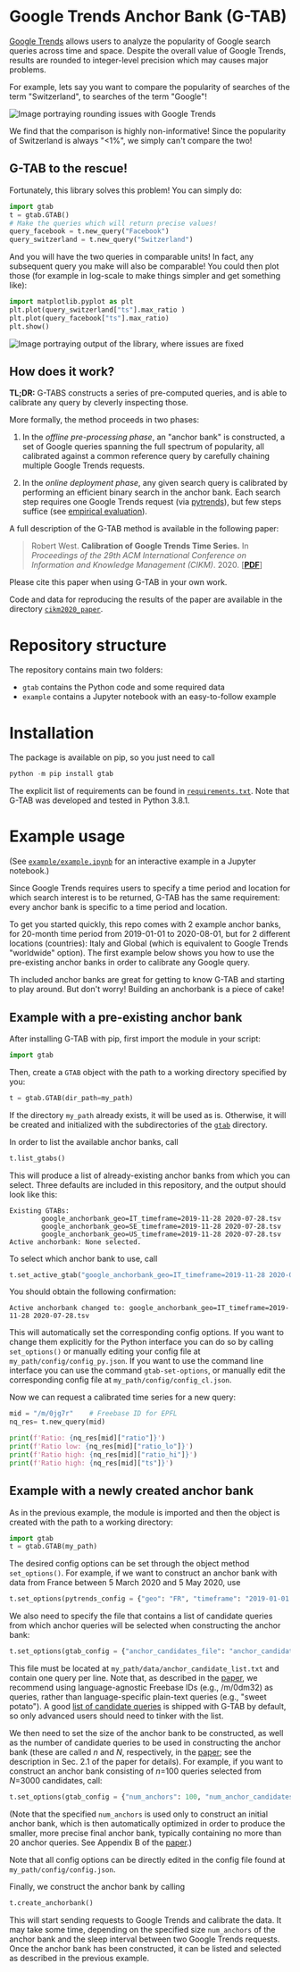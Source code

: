 # Google Trends Anchor Bank (G-TAB)

[Google Trends](https://trends.google.com/) allows users to analyze the popularity of Google search
queries across time and space.
Despite the overall value of Google Trends, results are rounded to integer-level precision
which may causes major problems.

For example, lets say you want to compare the popularity of searches of the term "Switzerland",
 to searches of the term "Google"!

![Image portraying rounding issues with Google Trends](./example/imgs/lead.png)

We find that the comparison is highly non-informative!
Since the popularity of Switzerland is always "<1%", we simply can't compare the two!

## G-TAB to the rescue!

Fortunately, this library solves this problem! You can simply do:

~~~python
import gtab
t = gtab.GTAB()
# Make the queries which will return precise values!
query_facebook = t.new_query("Facebook")
query_switzerland = t.new_query("Switzerland")
~~~

And you will have the two queries in comparable units! In fact, any subsequent query you make will also be comparable!
You could then plot those (for example in log-scale to make things simpler and get something like):

~~~python
import matplotlib.pyplot as plt 
plt.plot(query_switzerland["ts"].max_ratio )
plt.plot(query_facebook["ts"].max_ratio)
plt.show()
~~~

![Image portraying output of the library, where issues are fixed](./example/imgs/lead2.png)

## How does it work?

**TL;DR:** 
G-TABS constructs a series of pre-computed queries,
and is able to calibrate any query by cleverly inspecting those.

More formally, the method proceeds in two phases:

1. In the *offline pre-processing phase*, an "anchor bank" is constructed, a set of Google queries spanning the full spectrum 
of popularity, all calibrated against a common reference query by carefully chaining multiple Google Trends requests.

2. In the *online deployment phase*, any given search query is calibrated by performing an efficient binary search in the anchor bank.
Each search step requires one Google Trends request (via [pytrends](https://github.com/GeneralMills/pytrends)), but few
 steps suffice (see [empirical evaluation](https://arxiv.org/abs/2007.13861)).

A full description of the G-TAB method is available in the following paper:

> Robert West. **Calibration of Google Trends Time Series.** In *Proceedings of the 29th ACM International Conference on Information and Knowledge Management (CIKM)*. 2020. [**[PDF](https://arxiv.org/abs/2007.13861)**]

Please cite this paper when using G-TAB in your own work.

Code and data for reproducing the results of the paper are available in the directory [`cikm2020_paper`](_cikm2020_paper).

# Repository structure

The repository contains main two folders:

- `gtab` contains the Python code and some required data
- `example` contains a Jupyter notebook with an easy-to-follow example


# Installation

The package is available on pip, so you just need to call
~~~python
python -m pip install gtab
~~~

The explicit list of requirements can be found in [`requirements.txt`](requirements.txt).
Note that G-TAB was developed and tested in Python 3.8.1.


# Example usage

(See [`example/example.ipynb`](example/example.ipynb) for an interactive example in a Jupyter notebook.)

Since Google Trends requires users to specify a time period and location for which search interest is to be returned, G-TAB has the same requirement:
every anchor bank is specific to a time period and location.

To get you started quickly, this repo comes with 2 example anchor banks, 
for 20-month time period from 2019-01-01 to 2020-08-01, 
but for 2 different locations (countries): Italy and Global (which is equivalent to Google Trends "worldwide" option).
The first example below shows you how to use the pre-existing anchor banks in order to calibrate any Google query.

Th included anchor banks are great for getting to know G-TAB and starting to play around.
But don't worry! Building an anchorbank is a piece of cake!


## Example with a pre-existing anchor bank

After installing G-TAB with pip, first import the module in your script:
~~~python
import gtab
~~~

Then, create a `GTAB` object with the path to a working directory specified by you:
~~~python
t = gtab.GTAB(dir_path=my_path)
~~~
If the directory `my_path` already exists, it will be used as is.
Otherwise, it will be created and initialized with the subdirectories of the [`gtab`](gtab) directory.

In order to list the available anchor banks, call
~~~python
t.list_gtabs()
~~~
This will produce a list of already-existing anchor banks from which you can select. Three defaults are included in this repository, and the output should look like this:
~~~
Existing GTABs:
        google_anchorbank_geo=IT_timeframe=2019-11-28 2020-07-28.tsv
        google_anchorbank_geo=SE_timeframe=2019-11-28 2020-07-28.tsv
        google_anchorbank_geo=US_timeframe=2019-11-28 2020-07-28.tsv
Active anchorbank: None selected.
~~~

To select which anchor bank to use, call
~~~python
t.set_active_gtab("google_anchorbank_geo=IT_timeframe=2019-11-28 2020-07-28.tsv")
~~~
You should obtain the following confirmation:
~~~
Active anchorbank changed to: google_anchorbank_geo=IT_timeframe=2019-11-28 2020-07-28.tsv
~~~

This will automatically set the corresponding config options. If you want to change them explicitly for the Python interface you can do so by calling `set_options()` or manually editing your config file at `my_path/config/config_py.json`.
If you want to use the command line interface you can use the command `gtab-set-options`, or manually edit the corresponding config file at `my_path/config/config_cl.json`.

Now we can request a calibrated time series for a new query:
~~~python
mid = "/m/0jg7r"    # Freebase ID for EPFL
nq_res= t.new_query(mid) 

print(f'Ratio: {nq_res[mid]["ratio"]}')
print(f'Ratio low: {nq_res[mid]["ratio_lo"]}')
print(f'Ratio high: {nq_res[mid]["ratio_hi"]}')
print(f'Ratio high: {nq_res[mid]["ts"]}')
~~~

## Example with a newly created anchor bank

As in the previous example, the module is imported and then the object is created with the path to a working directory:
~~~python
import gtab
t = gtab.GTAB(my_path)
~~~

The desired config options can be set through the object method `set_options()`. For example, if we want to construct an anchor bank with data from France between 5 March 2020 and 5 May 2020, use
~~~python
t.set_options(pytrends_config = {"geo": "FR", "timeframe": "2019-01-01 2020-07-05"})
~~~

We also need to specify the file that contains a list of candidate queries from which anchor queries will be selected when constructing the anchor bank:
~~~python
t.set_options(gtab_config = {"anchor_candidates_file": "anchor_candidate_list.txt"})
~~~
This file must be located at `my_path/data/anchor_candidate_list.txt` and contain one query per line.
Note that, as described in the [paper](https://arxiv.org/abs/2007.13861), we recommend using language-agnostic Freebase IDs (e.g., /m/0dm32) as queries, rather than language-specific plain-text queries (e.g., "sweet potato").
A good [list of candidate queries](gtab/data/anchor_candidate_list.txt) is shipped with G-TAB by default, so only advanced users should need to tinker with the list.

We then need to set the size of the anchor bank to be constructed,
as well as the number of candidate queries to be used in constructing the anchor bank
(these are called *n* and *N*, respectively, in the [paper](https://arxiv.org/abs/2007.13861); see the description in Sec. 2.1 of the paper for details).
For example, if you want to construct an anchor bank consisting of *n*=100 queries selected from *N*=3000 candidates, call:
~~~python
t.set_options(gtab_config = {"num_anchors": 100, "num_anchor_candidates": 3000})
~~~
(Note that the specified `num_anchors` is used only to construct an initial anchor bank, which is then automatically optimized in order to produce the smaller, more precise final anchor bank, typically containing no more than 20 anchor queries. See Appendix B of the [paper](https://arxiv.org/abs/2007.13861).)

Note that all config options can be directly edited in the config file found at `my_path/config/config.json`.

Finally, we construct the anchor bank by calling
~~~python
t.create_anchorbank()
~~~
This will start sending requests to Google Trends and calibrate the data.
It may take some time, depending on the specified size `num_anchors` of the anchor bank and the sleep interval between two Google Trends requests.
Once the anchor bank has been constructed, it can be listed and selected as described in the previous example.  
